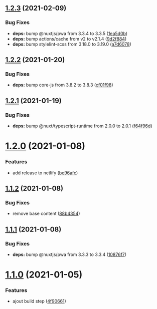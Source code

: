 ## [1.2.3](https://github.com/nkCreation/nkcreation.com/compare/v1.2.2...v1.2.3) (2021-02-09)


### Bug Fixes

* **deps:** bump @nuxtjs/pwa from 3.3.4 to 3.3.5 ([1ea5d0b](https://github.com/nkCreation/nkcreation.com/commit/1ea5d0b6b698ddfe7e9d12dadbfb9965540b08bc))
* **deps:** bump actions/cache from v2 to v2.1.4 ([9d2f884](https://github.com/nkCreation/nkcreation.com/commit/9d2f88466c1f68a0cd4e77ee734b3763c9001f8d))
* **deps:** bump stylelint-scss from 3.18.0 to 3.19.0 ([a7d6078](https://github.com/nkCreation/nkcreation.com/commit/a7d6078735cff17a5ec862a6e5b87751c18ecfc6))

## [1.2.2](https://github.com/nkCreation/nkcreation.com/compare/v1.2.1...v1.2.2) (2021-01-20)


### Bug Fixes

* **deps:** bump core-js from 3.8.2 to 3.8.3 ([cf01f98](https://github.com/nkCreation/nkcreation.com/commit/cf01f98e2df4df5057693e8bf96a8d91e37d4e38))

## [1.2.1](https://github.com/nkCreation/nkcreation.com/compare/v1.2.0...v1.2.1) (2021-01-19)


### Bug Fixes

* **deps:** bump @nuxt/typescript-runtime from 2.0.0 to 2.0.1 ([f64f96d](https://github.com/nkCreation/nkcreation.com/commit/f64f96dc1c5d03577174a099b68fd42d87a04e6f))

# [1.2.0](https://github.com/nkCreation/nkcreation.com/compare/v1.1.2...v1.2.0) (2021-01-08)


### Features

* add release to netlify ([be96afc](https://github.com/nkCreation/nkcreation.com/commit/be96afc68fc2f60465e1527dfaccf3eb7d043951))

## [1.1.2](https://github.com/nkCreation/nkcreation.com/compare/v1.1.1...v1.1.2) (2021-01-08)


### Bug Fixes

* remove base content ([88b4354](https://github.com/nkCreation/nkcreation.com/commit/88b43548236629b98d1cc62370bd8448dc6e3049))

## [1.1.1](https://github.com/nkCreation/nkcreation.com/compare/v1.1.0...v1.1.1) (2021-01-08)


### Bug Fixes

* **deps:** bump @nuxtjs/pwa from 3.3.3 to 3.3.4 ([10876f7](https://github.com/nkCreation/nkcreation.com/commit/10876f7ed944f0d31fd4d49f85c7416732fc429e))

# [1.1.0](https://github.com/nkCreation/nkcreation.com/compare/v1.0.0...v1.1.0) (2021-01-05)


### Features

* ajout build step ([4f90661](https://github.com/nkCreation/nkcreation.com/commit/4f9066107b71a1199fcc1e36f3cd69aca5d4e468))
